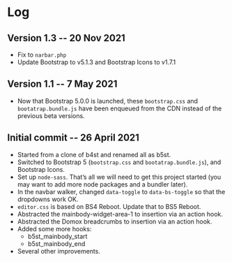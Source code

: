 # Log

## Version 1.3 -- 20 Nov 2021

* Fix to `narbar.php`
* Update Bootstrap to v5.1.3 and Bootstrap Icons to v1.7.1

## Version 1.1 -- 7 May 2021

* Now that Bootstrap 5.0.0 is launched, these `bootstrap.css` and `bootatrap.bundle.js` have been enqueued from the CDN instead of the previous beta versions.

## Initial commit -- 26 April 2021

* Started from a clone of b4st and renamed all as b5st.
* Switched to Bootstrap 5 (`bootstrap.css` and `bootatrap.bundle.js`), and Bootstrap Icons.
* Set up `node-sass`. That’s all we will need to get this project started (you may want to add more node packages and a bundler later).
* In the navbar walker, changed `data-toggle` to `data-bs-toggle` so that the dropdowns work OK.
* `editor.css` is based on BS4 Reboot. Update that to BS5 Reboot.
* Abstracted the mainbody-widget-area-1 to insertion via an action hook.
* Abstracted the Domox breadcrumbs to insertion via an action hook.
* Added some more hooks:
    * b5st_mainbody_start
    * b5st_mainbody_end
* Several other improvements.
